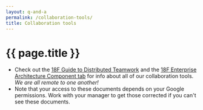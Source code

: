 ```yaml
---
layout: q-and-a
permalink: /collaboration-tools/
title: Collaboration tools
---
```

# {{ page.title }}

* Check out the [18F Guide to Distributed Teamwork](https://docs.google.com/a/gsa.gov/document/d/16ozBoXxTnWutvp63mr5Q8phN21IRFD3LYm3BtgYkQg0/edit) and the [18F Enterprise Architecture Component tab](https://docs.google.com/a/gsa.gov/spreadsheet/ccc?key=0AinIxtx-CfkddGVaNU9lMHp3TGh2RThEVWExS0dwNmc#gid=1) for info about all of our collaboration tools. *We are all remote to one another!*
* Note that your access to these documents depends on your Google permissions. Work with your manager to get those corrected if you can't see these documents.
